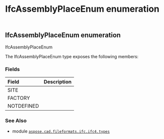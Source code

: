 ﻿---
title: IfcAssemblyPlaceEnum enumeration
second_title: Aspose.CAD for Python via .NET API References
description: 
type: docs
weight: 2040
url: /python-net/aspose.cad.fileformats.ifc.ifc4.types/ifcassemblyplaceenum/
is_root: false
---

## IfcAssemblyPlaceEnum enumeration

IfcAssemblyPlaceEnum



The IfcAssemblyPlaceEnum type exposes the following members:

### Fields
| Field | Description |
| :- | :- |
| SITE |  |
| FACTORY |  |
| NOTDEFINED |  |



### See Also
* module [`aspose.cad.fileformats.ifc.ifc4.types`](..)
